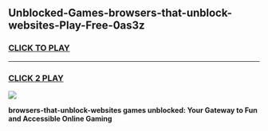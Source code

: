 
## Unblocked-Games-browsers-that-unblock-websites-Play-Free-0as3z
<h3>
<a href="https://premium76.site?title=browsers-that-unblock-websites&ref=21A">CLICK TO PLAY</a></h3>
<hr>

<h3>
<a href="https://premium76.site?title=browsers-that-unblock-websites&ref=21A">CLICK 2 PLAY</a>
  
</h3>

<a href="https://premium76.site?title=browsers-that-unblock-websites&ref=21A"><img src="https://clearcache.store/games.png"></a>


**browsers-that-unblock-websites games unblocked: Your Gateway to Fun and Accessible Online Gaming**
